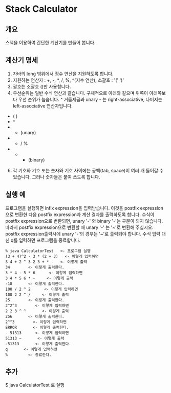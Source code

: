 # Stack Calculator

## 개요
스택을 이용하여 간단한 계산기를 만들어 봅니다.

## 계산기 명세
1. 자바의 long 범위에서 정수 연산을 지원하도록 합니다.
2. 지원하는 연산자 : +, -, \*, /, %, ^(지수 연산), 소괄호 : '(' ')'
3. 괄호는 소괄호 ()만 사용합니다.
4. 우선순위는 일반 수식 연산과 같습니다. 구체적으로 아래와 같으며 위쪽이 아래쪽보다 우선 순위가 높습니다. ^ 거듭제곱과 unary - 는 right-associative, 나머지는 left-associative 연산자입니다.
- ( )
- ^
- - (unary)
- * / %
- + - (binary)
6. 각 기호와 기호 또는 숫자와 기호 사이에는 공백(tab, space)이 여러 개 들어갈 수 있습니다. 그러나 숫자들은 붙여 쓰도록 합니다.

## 실행 예
프로그램을 실행하면 infix expression을 입력받습니다. 이것을 postfix expression으로 변환한 다음 postfix expression과 계산 결과를 출력하도록 합니다. 수식이 postfix expression으로 변환되면, unary '-' 와 binary '-'는 구분이 되지 않습니다. 따라서 postfix expression으로 변환할 때 unary '-' 는 '~'로 변환해 주십시오. postfix expression출력시에 unary '-'의 경우는 '~'로 출력되야 합니다. 수식 입력 대신 q를 입력하면 프로그램을 종료합니다.

```
% java CalculatorTest   <- 프로그램 실행
(3 + 4)^2 - 3 * (2 + 3)   <- 이렇게 입력하면
3 4 + 2 ^ 3 2 3 + * -   <- 이렇게 출력
34        <- 이렇게 출력한다.
3 * 4 - 5 * 6      <- 이렇게 입력하면
3 4 * 5 6 * -     <- 이렇게 출력
-18       <- 이렇게 출력한다.
100 / 2 ^ 2      <- 이렇게 입력하면
100 2 2 ^ /     <- 이렇게 출력
25        <- 이렇게 출력한다.
2^2^3        <- 이렇게 입력하면
2 2 3 ^ ^       <- 이렇게 출력
256       <- 이렇게 출력한다.
2^^3        <- 이렇게 입력하면
ERROR       <- 이렇게 출력한다.
- 51313      <- 이렇게 입력하면
51313 ~       <- 이렇게 출력
-51313       <- 이렇게 출력한다.
q       <- 이렇게 입력하면
%         <- 종료한다.
```

## 추가
$ java CalculatorTest 로 실행

